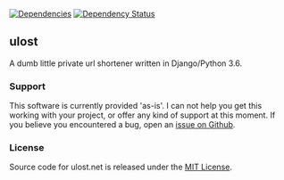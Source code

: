 [![Dependencies](https://david-dm.org/underlost/ulost.net.svg)](https://david-dm.org/underlost/ulost.net)
[![Dependency Status](https://gemnasium.com/badges/github.com/underlost/ulost.net.svg)](https://gemnasium.com/github.com/underlost/ulost.net)

## ulost
A dumb little private url shortener written in Django/Python 3.6.

### Support
This software is currently provided 'as-is'. I can not help you get this working with your project, or offer any kind of support at this moment. If you believe you encountered a bug, open an [issue on Github](https://github.com/underlost/ulost.net/issues).

### License
Source code for ulost.net is released under the [MIT License](LICENSE).
